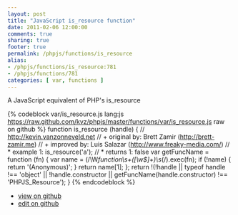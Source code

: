 ```yaml
---
layout: post
title: "JavaScript is_resource function"
date: 2011-02-06 12:00:00
comments: true
sharing: true
footer: true
permalink: /phpjs/functions/is_resource
alias:
- /phpjs/functions/is_resource:781
- /phpjs/functions/781
categories: [ var, functions ]
---
```

A JavaScript equivalent of PHP's is_resource
<!-- more -->
{% codeblock var/is_resource.js lang:js https://raw.github.com/kvz/phpjs/master/functions/var/is_resource.js raw on github %}
function is_resource (handle) {
    // http://kevin.vanzonneveld.net
    // +   original by: Brett Zamir (http://brett-zamir.me)
    // +   improved by: Luis Salazar (http://www.freaky-media.com/)
    // *     example 1: is_resource('a');
    // *     returns 1: false
    var getFuncName = function (fn) {
        var name = (/\W*function\s+([\w\$]+)\s*\(/).exec(fn);
        if (!name) {
            return '(Anonymous)';
        }
        return name[1];
    };
    return !(!handle || typeof handle !== 'object' || !handle.constructor || getFuncName(handle.constructor) !== 'PHPJS_Resource');
}
{% endcodeblock %}
<ul>
 <li><a href="https://github.com/kvz/phpjs/blob/master/functions/var/is_resource.js">view on github</a></li>
 <li><a href="https://github.com/kvz/phpjs/edit/master/functions/var/is_resource.js">edit on github</a></li>
</ul>
